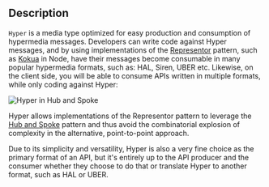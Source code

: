 ## Description

`Hyper` is a media type optimized for easy production and consumption of
hypermedia messages. Developers can write code against Hyper messages, and
by using implementations of the
[Representor](https://github.com/the-hypermedia-project/charter#representor-pattern)
pattern, such as [Kokua](https://github.com/inadarei/kokua) in Node, have their
messages become consumable in many popular hypermedia formats, such as: HAL,
Siren, UBER etc. Likewise, on the client side, you will be able to consume APIs
written in multiple formats, while only coding against Hyper:

![Hyper in Hub and Spoke](/img/hub-and-spoke.png)

Hyper allows implementations of the Representor pattern to leverage the [Hub
and
Spoke](http://www.enterpriseintegrationpatterns.com/ramblings/03_hubandspoke.html)
pattern and thus avoid the combinatorial explosion of complexity in the
alternative, point-to-point approach.

Due to its simplicity and versatility, Hyper is also a very fine choice as the
primary format of an API, but it's entirely up to the API producer and the
consumer whether they choose to do that or translate Hyper to another format,
such as HAL or UBER.
